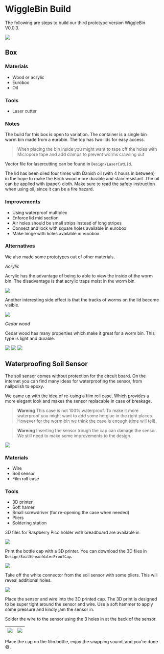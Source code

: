 # WiggleBin Build

The following are steps to build our third prototype version WiggleBin V0.0.3.

![](Images/WiggleBin/WiggleBin/WiggleBinBirchWood.jpeg)

## Box

### Materials
- Wood or acrylic
- Eurobox
- Oil 

### Tools
- Laser cutter

### Notes

The build for this box is open to variation. The container is a single bin worm bin made from a eurobin. The top has two lids for easy access. 

> When placing the bin inside you might want to tape off the holes with Micropore tape and add clamps to prevent worms crawling out

Vector file for lasercutting can be found in `Design/LaserCutLid`.

The lid has been oiled four times with Danish oil (with 4 hours in between) in the hope to make the Birch wood more durable and stain resistant. The oil can be applied with (paper) cloth. Make sure to read the safety instruction when using oil, since it can be a fire hazard.

### Improvements

- Using waterproof multiplex
- Enforce lid mid section 
- Air holes should be small strips instead of long stripes
- Connect and lock with square holes available in eurobox
- Make hinge with holes available in eurobox

### Alternatives

We also made some prototypes out of other materials.

*Acrylic*

Acrylic has the advantage of being to able to view the inside of the worm bin. The disadvantage is that acrylic traps moist in the worm bin. 

![](Images/WiggleBin/WiggleBin/WiggleBinAcrylic.jpeg)

Another interesting side effect is that the tracks of worms on the lid become visible.

![](Images/WiggleBin/WiggleBin/WiggleBinAcrylicTracks.jpeg)

*Cedar wood*

Cedar wood has many properties which make it great for a worm bin. This type is light and durable.

![](Images/WiggleBin/WiggleBin/WiggleBinCedarTop.jpeg)
![](Images/WiggleBin/WiggleBin/WiggleBinCedar.jpeg)
![](Images/WiggleBin/WiggleBin/WiggleBinCedarOpen.jpeg) 

## Waterproofing Soil Sensor

The soil sensor comes without protection for the circuit board. On the internet you can find many ideas for waterproofing the sensor, from nailpolish to epoxy. 

We came up with the idea of re-using a film roll case. Which provides a more elegant look and makes the sensor replacable in case of breakage.

> **Warning**
> This case is not 100% waterproof. To make it more waterproof you might want to add some hotglue in the right places. However for the worm bin we think the case is enough (time will tell).

> **Warning**
> Inserting the sensor trough the cap can damage the sensor. We still need to make some improvements to the design.

![](Images/WiggleBin/SoilSensor/SoilSensorWaterproof_Complete.jpg)

### Materials
- Wire 
- Soil sensor
- Film roll case

### Tools
- 3D printer
- Soft hamer
- Small screwdriver (for re-opening the case when needed)
- Pliers
- Soldering station

3D files for Raspberry Pico holder with breadboard are available in 


![](Images/WiggleBin/SoilSensor/SoilSensorWaterproof_Tools.jpg)

Print the bottle cap with a 3D printer. You can download the 3D files in `Design/SoilSensorWaterProofCap`.

![](Images/WiggleBin/SoilSensor/SoilSensorWaterproof_3D_print.jpg)

Take off the white connector from the soil sensor with some pliers. This will reveal additional holes. 

![](Images/WiggleBin/SoilSensor/SoilSensorWaterproof_3D_Pliers.jpg)

Place the sensor and wire into the 3D printed cap. The 3D print is designed to be super tight around the sensor and wire. Use a soft hammer to apply some pressure and kindly jam the sensor in.

Solder the wire to the sensor using the 3 holes in at the back of the sensor. 

| ![](Images/WiggleBin/SoilSensor/SoilSensorWaterproof_Sensor_In_Cap_Front.jpg) | ![](Images/WiggleBin/SoilSensor/SoilSensorWaterproof_Sensor_In_Cap_Back.jpg) | 
|-|-|

Place the cap on the film bottle, enjoy the snapping sound, and you're done 😅.